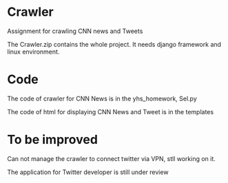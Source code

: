 # Crawler
Assignment for crawling CNN news and Tweets

The Crawler.zip contains the whole project. It needs django framework and linux environment.


# Code
The code of crawler for CNN News is in the yhs_homework, Sel.py

The code of html for displaying CNN News and Tweet is in the templates

# To be improved
Can not manage the crawler to connect twitter via VPN, stll working on it.

The application for Twitter developer is still under review
